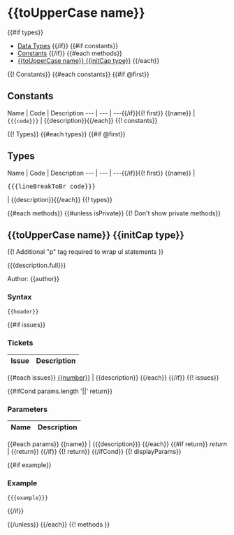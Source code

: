 # {{toUpperCase name}}

{{#if types}}
- [Data Types](#dataTypes)
{{/if}}
{{#if constants}}
- [Constants](#constants)
{{/if}}
{{#each methods}}
- [{{toUpperCase name}} {{initCap type}}](#{{name}})
{{/each}}


{{! Constants}}
{{#each constants}}
{{#if @first}}
## <a name="constants"></a>Constants

Name | Code | Description
--- | --- | ---{{/if}}{{! first}}
{{name}} | `{{{code}}}` | {{description}}{{/each}}
{{! constants}}


{{! Types}}
{{#each types}}
{{#if @first}}
## <a name="types"></a>Types

Name | Code | Description
--- | --- | ---{{/if}}{{! first}}
{{name}} | <pre>{{{lineBreakToBr code}}}</pre> | {{description}}{{/each}}
{{! types}}


{{#each methods}}
{{#unless isPrivate}} {{! Don't show private methods}}
## <a name="{{name}}"></a>{{toUpperCase name}} {{initCap type}}


{{! Additional "p" tag required to wrap ul statements }}
<p>
{{{description.full}}}
</p>
Author: {{author}}

### Syntax
```plsql
{{header}}
```

{{#if issues}}
### Tickets
Issue | Description
--- | ---
{{#each issues}}
[{{number}}](/issues/{{number}}) | {{description}}
{{/each}}
{{/if}} {{! issues}}


{{#ifCond params.length '||' return}}
### Parameters
Name | Description
--- | ---
{{#each params}}
{{name}} | {{{description}}}
{{/each}}
{{#if return}}
*return* | {{return}}
{{/if}} {{! return}}
{{/ifCond}} {{! displayParams}}


{{#if example}}
### Example
```plsql
{{{example}}}
```
{{/if}}



{{/unless}}
{{/each}} {{! methods }}
